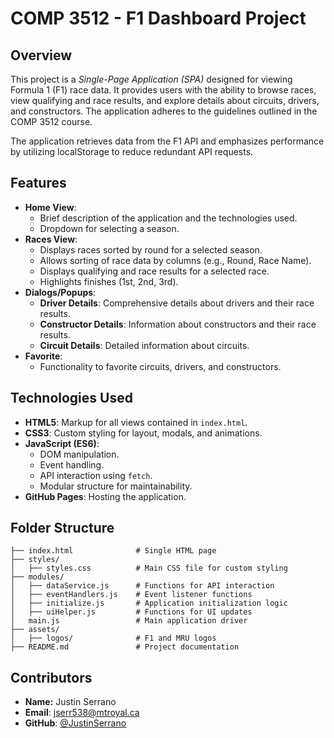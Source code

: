 # COMP 3512 - F1 Dashboard Project

## Overview

This project is a *Single-Page Application (SPA)* designed for viewing Formula 1 (F1) race data. It provides users with the ability to browse races, view qualifying and race results, and explore details about circuits, drivers, and constructors. The application adheres to the guidelines outlined in the COMP 3512 course.

The application retrieves data from the F1 API and emphasizes performance by utilizing localStorage to reduce redundant API requests.

## Features

- **Home View**: 
    - Brief description of the application and the technologies used.
    - Dropdown for selecting a season.
- **Races View**: 
    - Displays races sorted by round for a selected season.
    - Allows sorting of race data by columns (e.g., Round, Race Name).
    - Displays qualifying and race results for a selected race.
    - Highlights finishes (1st, 2nd, 3rd).
- **Dialogs/Popups**:
    - **Driver Details**: Comprehensive details about drivers and their race results.
    - **Constructor Details**:  Information about constructors and their race results.
    - **Circuit Details**: Detailed information about circuits.
- **Favorite**: 
    - Functionality to favorite circuits, drivers, and constructors.

## Technologies Used

- **HTML5**: Markup for all views contained in `index.html`.
- **CSS3**: Custom styling for layout, modals, and animations.
- **JavaScript (ES6)**:
    - DOM manipulation.
    - Event handling.
    - API interaction using `fetch`.
    - Modular structure for maintainability.
- **GitHub Pages**: Hosting the application.

## Folder Structure

```
├── index.html              # Single HTML page
├── styles/
│   ├── styles.css          # Main CSS file for custom styling
├── modules/
│   ├── dataService.js      # Functions for API interaction
│   ├── eventHandlers.js    # Event listener functions
│   ├── initialize.js       # Application initialization logic
│   ├── uiHelper.js         # Functions for UI updates
│   main.js                 # Main application driver
├── assets/
│   ├── logos/              # F1 and MRU logos
├── README.md               # Project documentation
```

## Contributors
- **Name:** Justin Serrano
- **Email**: jserr538@mtroyal.ca
- **GitHub**: [@JustinSerrano](https://github.com/JustinSerrano)